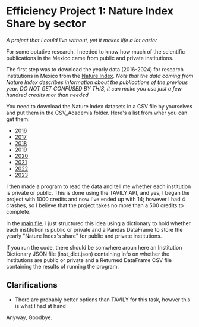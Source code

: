# Efficiency Project 1: Nature Index Share by sector
*A project that I could live without, yet it makes life a lot easier*

For some optative research, I needed to know how much of the scientific publications in the Mexico came from public and private institutions.

The first step was to download the yearly data (2016-2024) for research institutions in Mexico from the [Nature Index](https://www.nature.com/nature-index/).
*Note that the data coming from Nature Index describes information about the publications of the previous year. DO NOT GET CONFUSED BY THIS, it can make you use just a few hundred credits mor than needed*

You need to download the Nature Index datasets in a CSV file by yourselves and put them in the CSV_Academia folder. Here's a list from wher you can get them:
* [2016](https://www.nature.com/nature-index/research-leaders/2016/institution/all/all/countries-Mexico)
* [2017](https://www.nature.com/nature-index/research-leaders/2017/institution/all/all/countries-Mexico)
* [2018](https://www.nature.com/nature-index/research-leaders/2018/institution/all/all/countries-Mexico)
* [2019](https://www.nature.com/nature-index/research-leaders/2019/institution/all/all/countries-Mexico)
* [2020](https://www.nature.com/nature-index/research-leaders/2020/institution/all/all/countries-Mexico)
* [2021](https://www.nature.com/nature-index/research-leaders/2021/institution/all/all/countries-Mexico)
* [2022](https://www.nature.com/nature-index/research-leaders/2022/institution/all/all/countries-Mexico)
* [2023](https://www.nature.com/nature-index/research-leaders/2023/institution/all/all/countries-Mexico)

I then made a program to read the data and tell me whether each institution is private or public. This is done using the TAVILY API, and yes, I began the project with 1000 credits and now I've ended up with 14; however I had 4 crashes, so I believe that the project takes no more than a 500 credits to complete.

In the [main file](main.py), I just structured this idea using a dictionary to hold whether each institution is public or private and a Pandas DataFrame to store the yearly "Nature Index's share" for public and private institutions.

If you run the code, there should be somwhere aroun here an Institution Dictionary JSON file (inst_dict.json) containing info on whether the institutions are public or private and a Returned DataFrame CSV file containing the results of running the program.

## Clarifications
* There are probably better options than TAVILY for this task, howver this is what I had at hand

Anyway, Goodbye.